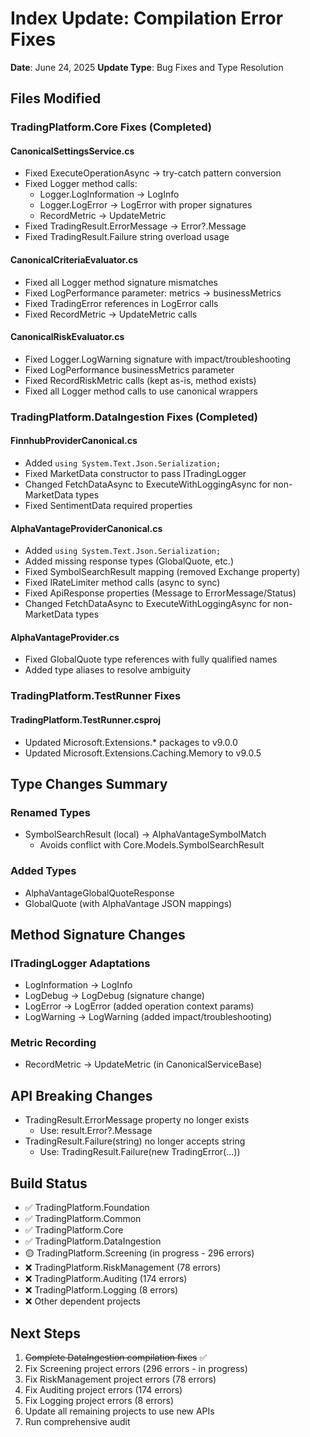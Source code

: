 # Index Update: Compilation Error Fixes
**Date**: June 24, 2025
**Update Type**: Bug Fixes and Type Resolution

## Files Modified

### TradingPlatform.Core Fixes (Completed)

#### CanonicalSettingsService.cs
- Fixed ExecuteOperationAsync → try-catch pattern conversion
- Fixed Logger method calls:
  - Logger.LogInformation → LogInfo
  - Logger.LogError → LogError with proper signatures
  - RecordMetric → UpdateMetric
- Fixed TradingResult.ErrorMessage → Error?.Message
- Fixed TradingResult.Failure string overload usage

#### CanonicalCriteriaEvaluator.cs
- Fixed all Logger method signature mismatches
- Fixed LogPerformance parameter: metrics → businessMetrics
- Fixed TradingError references in LogError calls
- Fixed RecordMetric → UpdateMetric calls

#### CanonicalRiskEvaluator.cs
- Fixed Logger.LogWarning signature with impact/troubleshooting
- Fixed LogPerformance businessMetrics parameter
- Fixed RecordRiskMetric calls (kept as-is, method exists)
- Fixed all Logger method calls to use canonical wrappers

### TradingPlatform.DataIngestion Fixes (Completed)

#### FinnhubProviderCanonical.cs
- Added `using System.Text.Json.Serialization;`
- Fixed MarketData constructor to pass ITradingLogger
- Changed FetchDataAsync to ExecuteWithLoggingAsync for non-MarketData types
- Fixed SentimentData required properties

#### AlphaVantageProviderCanonical.cs  
- Added `using System.Text.Json.Serialization;`
- Added missing response types (GlobalQuote, etc.)
- Fixed SymbolSearchResult mapping (removed Exchange property)
- Fixed IRateLimiter method calls (async to sync)
- Fixed ApiResponse properties (Message to ErrorMessage/Status)
- Changed FetchDataAsync to ExecuteWithLoggingAsync for non-MarketData types

#### AlphaVantageProvider.cs
- Fixed GlobalQuote type references with fully qualified names
- Added type aliases to resolve ambiguity

### TradingPlatform.TestRunner Fixes

#### TradingPlatform.TestRunner.csproj
- Updated Microsoft.Extensions.* packages to v9.0.0
- Updated Microsoft.Extensions.Caching.Memory to v9.0.5

## Type Changes Summary

### Renamed Types
- SymbolSearchResult (local) → AlphaVantageSymbolMatch
  - Avoids conflict with Core.Models.SymbolSearchResult

### Added Types
- AlphaVantageGlobalQuoteResponse
- GlobalQuote (with AlphaVantage JSON mappings)

## Method Signature Changes

### ITradingLogger Adaptations
- LogInformation → LogInfo
- LogDebug → LogDebug (signature change)
- LogError → LogError (added operation context params)
- LogWarning → LogWarning (added impact/troubleshooting)

### Metric Recording
- RecordMetric → UpdateMetric (in CanonicalServiceBase)

## API Breaking Changes
- TradingResult.ErrorMessage property no longer exists
  - Use: result.Error?.Message
- TradingResult.Failure(string) no longer accepts string
  - Use: TradingResult.Failure(new TradingError(...))

## Build Status
- ✅ TradingPlatform.Foundation
- ✅ TradingPlatform.Common
- ✅ TradingPlatform.Core
- ✅ TradingPlatform.DataIngestion
- 🟡 TradingPlatform.Screening (in progress - 296 errors)
- ❌ TradingPlatform.RiskManagement (78 errors)
- ❌ TradingPlatform.Auditing (174 errors)
- ❌ TradingPlatform.Logging (8 errors)
- ❌ Other dependent projects

## Next Steps
1. ~~Complete DataIngestion compilation fixes~~ ✅
2. Fix Screening project errors (296 errors - in progress)
3. Fix RiskManagement project errors (78 errors)
4. Fix Auditing project errors (174 errors)
5. Fix Logging project errors (8 errors)
6. Update all remaining projects to use new APIs
7. Run comprehensive audit